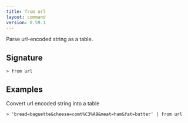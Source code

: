```yaml
---
title: from url
layout: command
version: 0.59.1
---
```


Parse url-encoded string as a table.

## Signature

```> from url ```

## Examples

Convert url encoded string into a table
```shell
> 'bread=baguette&cheese=comt%C3%A9&meat=ham&fat=butter' | from url
```
